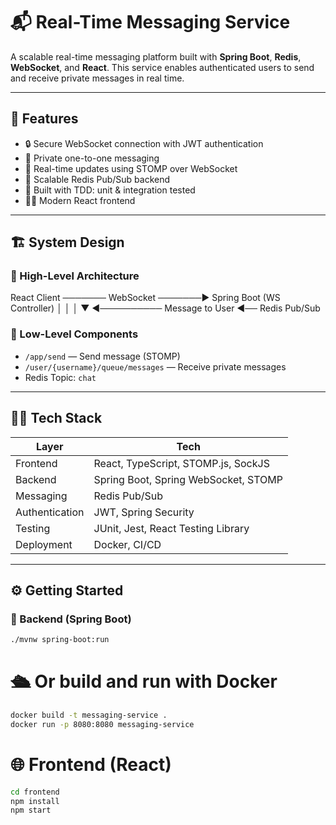 # 📬 Real-Time Messaging Service

A scalable real-time messaging platform built with **Spring Boot**, **Redis**, **WebSocket**, and **React**. This service enables authenticated users to send and receive private messages in real time.

---

## 🚀 Features

- 🔒 Secure WebSocket connection with JWT authentication
- 💬 Private one-to-one messaging
- 🔄 Real-time updates using STOMP over WebSocket
- 📡 Scalable Redis Pub/Sub backend
- 🧪 Built with TDD: unit & integration tested
- 🧑‍💻 Modern React frontend

---

## 🏗️ System Design

### 🔹 High-Level Architecture

React Client ─────── WebSocket ───────▶ Spring Boot (WS Controller) │ │ │ ▼ ◀────────── Message to User ◀── Redis Pub/Sub


### 🔹 Low-Level Components

- `/app/send` — Send message (STOMP)
- `/user/{username}/queue/messages` — Receive private messages
- Redis Topic: `chat`

---

## 🧑‍💻 Tech Stack

| Layer       | Tech                                  |
|-------------|---------------------------------------|
| Frontend    | React, TypeScript, STOMP.js, SockJS   |
| Backend     | Spring Boot, Spring WebSocket, STOMP  |
| Messaging   | Redis Pub/Sub                         |
| Authentication | JWT, Spring Security              |
| Testing     | JUnit, Jest, React Testing Library    |
| Deployment  | Docker, CI/CD                         |

---

## ⚙️ Getting Started

### 🐳 Backend (Spring Boot)

```bash
./mvnw spring-boot:run
```

# 🛳️ Or build and run with Docker
```bash
docker build -t messaging-service .
docker run -p 8080:8080 messaging-service
```
# 🌐 Frontend (React)

```bash
cd frontend
npm install
npm start
```



